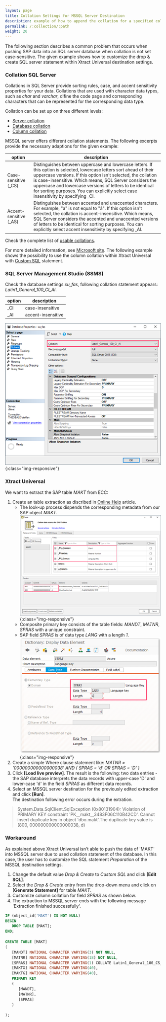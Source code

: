```yaml
---
layout: page
title: Collation Settings for MSSQL Server Destination
description: example of how to append the collation for a specified column
permalink: /:collection/:path
weight: 20
---
```


The following section describes a common problem that occurs when pushing SAP data into an SQL server database when collation is not set case-sensitive.
The given example shows how to customize the drop & create SQL server statement within Xtract Universal destination settings.

### Collation SQL Server

Collations in SQL Server provide sorting rules, case, and accent sensitivity properties for your data. Collations that are used with character data types, such as *char* and *varchar*, difine the code page and corresponding characters that can be represented for the corresponding data type. 

Collation can be set up on three different levels:
- [Server collation](https://docs.microsoft.com/en-us/sql/relational-databases/collations/set-or-change-the-server-collation?view=sql-server-ver15)
- [Database collation](https://docs.microsoft.com/en-us/sql/relational-databases/collations/set-or-change-the-database-collation?view=sql-server-ver15)
- [Column collation](https://docs.microsoft.com/en-us/sql/relational-databases/collations/set-or-change-the-column-collation?view=sql-server-ver15)

MSSQL server offers different collation statements. The following excerpts provide the necessary adaptions for the given example:

**option** | **description**
------------ | -------------
Case-sensitive (_CS) | Distinguishes between uppercase and lowercase letters. If this option is selected, lowercase letters sort ahead of their uppercase versions. If this option isn't selected, the collation is case-insensitive. Which means, SQL Server considers the uppercase and lowercase versions of letters to be identical for sorting purposes. You can explicitly select case insensitivity by specifying _CI.
Accent-sensitive (_AS) | Distinguishes between accented and unaccented characters. For example, "a" is not equal to "ấ". If this option isn't selected, the collation is accent-insensitive. Which means, SQL Server considers the accented and unaccented versions of letters to be identical for sorting purposes. You can explicitly select accent insensitivity by specifying _AI.

Check the complete list of [usable collations](https://docs.microsoft.com/en-us/sql/relational-databases/collations/collation-and-unicode-support?redirectedfrom=MSDN&view=sql-server-ver15#Collation_Defn). 

For more detailed information, see [Microsoft site](https://docs.microsoft.com/en-us/sql/relational-databases/collations/collation-and-unicode-support?redirectedfrom=MSDN&view=sql-server-ver15). 
The following example shows the possibility to use the column collation within Xtract Universal with [Custom SQL](https://help.theobald-software.com/en/xtract-universal/destinations/microsoft-sql-server#custom-sql-1) statement.

### SQL Server Management Studio (SSMS)

Check the database settings *xu_fas*, following collation statement appears: *Latin1_General_100_CI_AI*. 

**option** | **description**
------------ | -------------
_CI | case-insensitive
_AI | accent-insensitive

![default_collation_statement](/img/contents/collation_example_CI_AI_xu_fas_DB.png){:class="img-responsive"}

### Xtract Universal

We want to extract the SAP table *MAKT* from ECC:

1. Create an table extraction as discribed in [Online Help](https://help.theobald-software.com/en/xtract-universal/table) article.
   - The look-up process dispends the corresponding metadata from our SAP object *MAKT*. 
![default_collation_statement](/img/contents/makt_metadata.png){:class="img-responsive"}
   - Composite primary key consists of the table fields: *MANDT*, *MATNR*, *SPRAS* with a unique constraint.
   - SAP field *SPRAS* is of data type *LANG* with a length *1*.
   ![DD_SPRAS](/img/contents/dataDictionary_SPRAS.png){:class="img-responsive"}
2. Create a simple Where clause statement like: *MATNR = '000000000000000038' AND ( SPRAS  = 'd' OR SPRAS = 'D' )*
3.  Click **[Load live preview]**. The result is the following: two data entries - the SAP database interprets the data records with upper-case 'D' and lower-case 'd' in the field *SPRAS* as different data records.
4. Select an MSSQL server destination for the previously edited extraction and click **[Run]**.<br>
The destination following error occurs during the extration.

> System.Data.SqlClient.SqlException (0x80131904): Violation of PRIMARY KEY constraint 'PK__makt__3483F06C110B42CD'. 
> Cannot insert  duplicate key in object 'dbo.makt'.The duplicate key value is (800, 000000000000000038, d)


### Workaround

As explained above Xtract Universal isn't able to push the data of 'MAKT' into MSSQL server due to used collation statement of the database. 
In this case, the user has to customize the SQL statement *Preparation* of the MSSQL destination settings.

1. Change the default value *Drop & Create* to *Custom SQL* and click **[Edit SQL]**.
2. Select the *Drop & Create* entry from the drop-down menu and click on **[Generate Statement]** for table *MAKT*.
3. Customize column collation for field *SPRAS* as shown below.
4. The extraction to MSSQL server ends with the following message 'Extraction finished successfully'.


```sql
IF (object_id('MAKT') IS NOT NULL)
BEGIN
   DROP TABLE [MAKT];
END;

CREATE TABLE [MAKT]  
(
   [MANDT] NATIONAL CHARACTER VARYING(3) NOT NULL,
   [MATNR] NATIONAL CHARACTER VARYING(18) NOT NULL,
   [SPRAS] NATIONAL CHARACTER VARYING(1) COLLATE Latin1_General_100_CS_AS NOT NULL,
   [MAKTX] NATIONAL CHARACTER VARYING(40),
   [MAKTG] NATIONAL CHARACTER VARYING(40),
   PRIMARY KEY
   (
      [MANDT], 
      [MATNR], 
      [SPRAS]
   )

);
```


